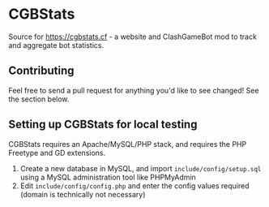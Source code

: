 # CGBStats #
Source for https://cgbstats.cf - a website and ClashGameBot mod to track and aggregate bot statistics.

## Contributing ##
Feel free to send a pull request for anything you'd like to see changed! See the section below.

## Setting up CGBStats for local testing ##

CGBStats requires an Apache/MySQL/PHP stack, and requires the PHP Freetype and GD extensions.

1. Create a new database in MySQL, and import `include/config/setup.sql` using a MySQL administration tool like PHPMyAdmin
2. Edit `include/config/config.php` and enter the config values required (domain is technically not necessary)